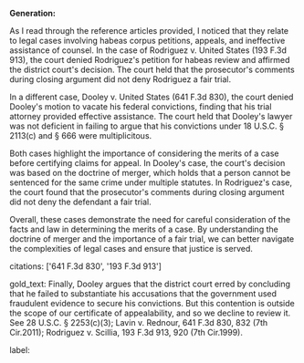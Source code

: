 **Generation:**



As I read through the reference articles provided, I noticed that they relate to legal cases involving habeas corpus petitions, appeals, and ineffective assistance of counsel. In the case of Rodriguez v. United States (193 F.3d 913), the court denied Rodriguez's petition for habeas review and affirmed the district court's decision. The court held that the prosecutor's comments during closing argument did not deny Rodriguez a fair trial.

In a different case, Dooley v. United States (641 F.3d 830), the court denied Dooley's motion to vacate his federal convictions, finding that his trial attorney provided effective assistance. The court held that Dooley's lawyer was not deficient in failing to argue that his convictions under 18 U.S.C. § 2113(c) and § 666 were multiplicitous.

Both cases highlight the importance of considering the merits of a case before certifying claims for appeal. In Dooley's case, the court's decision was based on the doctrine of merger, which holds that a person cannot be sentenced for the same crime under multiple statutes. In Rodriguez's case, the court found that the prosecutor's comments during closing argument did not deny the defendant a fair trial.

Overall, these cases demonstrate the need for careful consideration of the facts and law in determining the merits of a case. By understanding the doctrine of merger and the importance of a fair trial, we can better navigate the complexities of legal cases and ensure that justice is served. 

citations: ['641 F.3d 830', '193 F.3d 913']

gold_text: Finally, Dooley argues that the district court erred by concluding that he failed to substantiate his accusations that the government used fraudulent evidence to secure his convictions. But this contention is outside the scope of our certificate of appealability, and so we decline to review it. See 28 U.S.C. § 2253(c)(3); Lavin v. Rednour, 641 F.3d 830, 832 (7th Cir.2011); Rodriguez v. Scillia, 193 F.3d 913, 920 (7th Cir.1999).

label: 